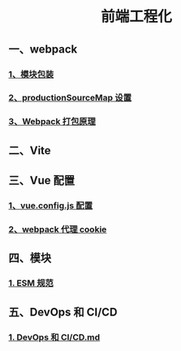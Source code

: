# <center>前端工程化</center>

## 一、webpack

### [1、模块包装](./前端路由原理解析和实现/模块包装.md)

### [2、productionSourceMap 设置](./前端路由原理解析和实现/productionSourceMap设置.md)

### [3、Webpack 打包原理](./Webpack打包原理/Webpack打包原理.md)

## 二、Vite

## 三、Vue 配置

### [1、vue.config.js 配置](./webpack/vue.config.js配置/vue.config.js配置.md)

### [2、webpack 代理 cookie](./webpack/webpack代理cookie/webpack代理cookie.md)

## 四、模块

### [1. ESM 规范](ESM.md)

## 五、DevOps 和 CI/CD

### [1. DevOps 和 CI/CD.md](DevOps和CI&CD.md)
